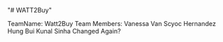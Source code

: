 "# WATT2Buy" 

TeamName: Watt2Buy
Team Members:
Vanessa Van Scyoc Hernandez
Hung Bui
Kunal Sinha
Changed Again?
